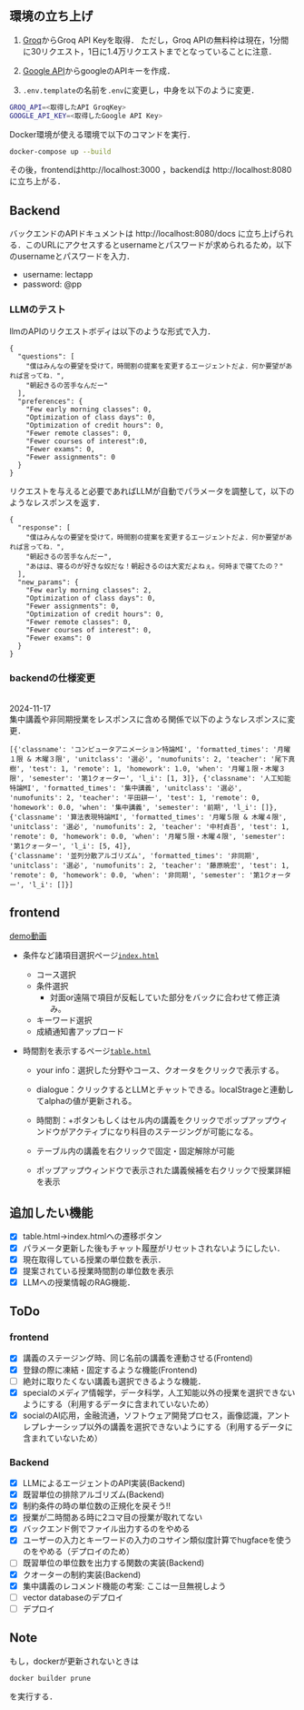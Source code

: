 ## 環境の立ち上げ
1. [Groq](https://console.groq.com/keys)からGroq API Keyを取得．
ただし，Groq APIの無料枠は現在，1分間に30リクエスト，1日に1.4万リクエストまでとなっていることに注意．

2. [Google API](https://aistudio.google.com/apikey)からgoogleのAPIキーを作成．

3. `.env.template`の名前を`.env`に変更し，中身を以下のように変更．
```bash
GROQ_API=<取得したAPI GroqKey>
GOOGLE_API_KEY=<取得したGoogle API Key>
```
Docker環境が使える環境で以下のコマンドを実行．
```bash
docker-compose up --build
```
その後，frontendはhttp://localhost:3000 ，backendは http://localhost:8080 に立ち上がる．

## Backend
バックエンドのAPIドキュメントは
http://localhost:8080/docs に立ち上げられる．このURLにアクセスするとusernameとパスワードが求められるため，以下のusernameとパスワードを入力．
- username: lectapp
- password: @pp
### LLMのテスト
llmのAPIのリクエストボディは以下のような形式で入力．
```
{
  "questions": [
    "僕はみんなの要望を受けて，時間割の提案を変更するエージェントだよ．何か要望があれば言ってね．",
    "朝起きるの苦手なんだー"
  ],
  "preferences": {
    "Few early morning classes": 0,
    "Optimization of class days": 0,
    "Optimization of credit hours": 0,
    "Fewer remote classes": 0,
    "Fewer courses of interest":0,
    "Fewer exams": 0,
    "Fewer assignments": 0
  }
}
```

リクエストを与えると必要であればLLMが自動でパラメータを調整して，以下のようなレスポンスを返す．
```
{
  "response": [
    "僕はみんなの要望を受けて，時間割の提案を変更するエージェントだよ．何か要望があれば言ってね．",
    "朝起きるの苦手なんだー",
    "あはは、寝るのが好きな奴だな！朝起きるのは大変だよねぇ。何時まで寝てたの？"
  ],
  "new_params": {
    "Few early morning classes": 2,
    "Optimization of class days": 0,
    "Fewer assignments": 0,
    "Optimization of credit hours": 0,
    "Fewer remote classes": 0,
    "Fewer courses of interest": 0,
    "Fewer exams": 0
  }
}
```

### backendの仕様変更
<br>2024-11-17</br>
集中講義や非同期授業をレスポンスに含める関係で以下のようなレスポンスに変更．
```
[{'classname': 'コンピュータアニメーション特論MI', 'formatted_times': '月曜１限 & 木曜３限', 'unitclass': '選必', 'numofunits': 2, 'teacher': '尾下真樹', 'test': 1, 'remote': 1, 'homework': 1.0, 'when': '月曜１限・木曜３限', 'semester': '第1クォーター', 'l_i': [1, 3]}, {'classname': '人工知能特論MI', 'formatted_times': '集中講義', 'unitclass': '選必', 'numofunits': 2, 'teacher': '平田耕一', 'test': 1, 'remote': 0, 'homework': 0.0, 'when': '集中講義', 'semester': '前期', 'l_i': []}, 
{'classname': '算法表現特論MI', 'formatted_times': '月曜５限 & 木曜４限', 'unitclass': '選必', 'numofunits': 2, 'teacher': '中村貞吾', 'test': 1, 'remote': 0, 'homework': 0.0, 'when': '月曜５限・木曜４限', 'semester': '第1クォーター', 'l_i': [5, 4]},
{'classname': '並列分散アルゴリズム', 'formatted_times': '非同期', 'unitclass': '選必', 'numofunits': 2, 'teacher': '藤原暁宏', 'test': 1, 'remote': 0, 'homework': 0.0, 'when': '非同期', 'semester': '第1クォーター', 'l_i': []}]
```

## frontend
[demo動画](./frontend/demo.mp4)
- 条件など諸項目選択ページ[`index.html`](./frontend/index.html)
  - コース選択
  - 条件選択
    - 対面or遠隔で項目が反転していた部分をバックに合わせて修正済み。
  - キーワード選択
  - 成績通知書アップロード

- 時間割を表示するページ[`table.html`](./frontend/front/pages/table.html)
  - your info：選択した分野やコース、クオータをクリックで表示する。
  - dialogue：クリックするとLLMとチャットできる。localStrageと連動してalphaの値が更新される。
  - 時間割：+ボタンもしくはセル内の講義をクリックでポップアップウィンドウがアクティブになり科目のステージングが可能になる。

  - テーブル内の講義を右クリックで固定・固定解除が可能
  - ポップアップウィンドウで表示された講義候補を右クリックで授業詳細を表示

## 追加したい機能
- [x] table.html->index.htmlへの遷移ボタン
- [x] パラメータ更新した後もチャット履歴がリセットされないようにしたい．
- [x] 現在取得している授業の単位数を表示．
- [x] 提案されている授業時間割の単位数を表示
- [x] LLMへの授業情報のRAG機能．
## ToDo
### frontend
- [x] 講義のステージング時、同じ名前の講義を連動させる(Frontend)
- [x] 登録の際に凍結・固定するような機能(Frontend)
- [ ] 絶対に取りたくない講義も選択できるような機能．
- [x] specialのメディア情報学，データ科学，人工知能以外の授業を選択できないようにする（利用するデータに含まれていないため）
- [x] socialのAI応用，金融流通，ソフトウェア開発プロセス，画像認識，アントレプレナーシップ以外の講義を選択できないようにする（利用するデータに含まれていないため）
### Backend
- [x] LLMによるエージェントのAPI実装(Backend)
- [x] 既習単位の排除アルゴリズム(Backend)
- [x] 制約条件の時の単位数の正規化を戻そう!!
- [x] 授業が二時間ある時に2コマ目の授業が取れてない
- [x] バックエンド側でファイル出力するのをやめる
- [x] ユーザーの入力とキーワードの入力のコサイン類似度計算でhugfaceを使うのをやめる（デプロイのため）
- [ ] 既習単位の単位数を出力する関数の実装(Backend)
- [x] クオーターの制約実装(Backend)
- [x] 集中講義のレコメンド機能の考案: ここは一旦無視しよう
- [ ] vector databaseのデプロイ
- [ ] デプロイ

## Note
もし，dockerが更新されないときは
```
docker builder prune
```
を実行する．